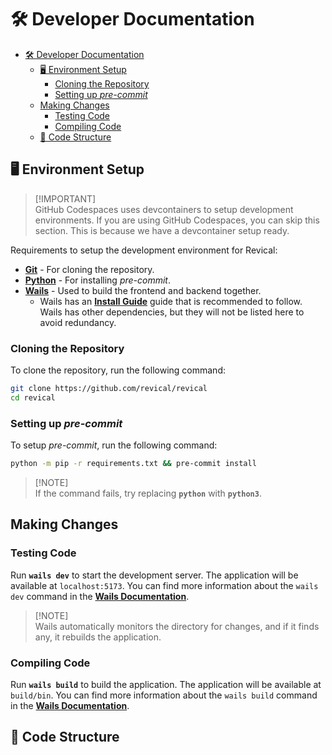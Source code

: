 <!-- Part of the Revical Project, under the MIT license. See '/LICENSE' for license information. SPDX-License-Identifier: MIT License. -->

# 🛠️ Developer Documentation

- [🛠️ Developer Documentation](#️-developer-documentation)
  - [🖥️ Environment Setup](#️-environment-setup)
    - [Cloning the Repository](#cloning-the-repository)
    - [Setting up *pre-commit*](#setting-up-pre-commit)
  - [Making Changes](#making-changes)
    - [Testing Code](#testing-code)
    - [Compiling Code](#compiling-code)
  - [📁 Code Structure](#-code-structure)

## 🖥️ Environment Setup

> [!IMPORTANT]\
> GitHub Codespaces uses devcontainers to setup development environments. If you are using GitHub Codespaces, you can skip this section. This is because we have a devcontainer setup ready.

Requirements to setup the development environment for Revical:

- [**Git**](https://git-scm.com/downloads) - For cloning the repository.
- [**Python**](https://www.python.org/downloads/) - For installing *pre-commit*.
- [**Wails**](https://wails.app/) - Used to build the frontend and backend together.
  - Wails has an [**Install Guide**](https://wails.io/docs/gettingstarted/installation) guide that is recommended to follow. Wails has other dependencies, but they will not be listed here to avoid redundancy.

### Cloning the Repository

To clone the repository, run the following command:

```bash
git clone https://github.com/revical/revical
cd revical
```

### Setting up *pre-commit*

To setup *pre-commit*, run the following command:

```bash
python -m pip -r requirements.txt && pre-commit install
```

> [!NOTE]\
> If the command fails, try replacing **`python`** with **`python3`**.

## Making Changes

### Testing Code

Run **`wails dev`** to start the development server. The application will be available at `localhost:5173`. You can find more information about the `wails dev` command in the [**Wails Documentation**](https://wails.io/docs/reference/cli/#dev).

> [!NOTE]\
> Wails automatically monitors the directory for changes, and if it finds any, it rebuilds the application.

### Compiling Code

Run **`wails build`** to build the application. The application will be available at `build/bin`. You can find more information about the `wails build` command in the [**Wails Documentation**](https://wails.io/docs/reference/cli/#build).

## 📁 Code Structure
